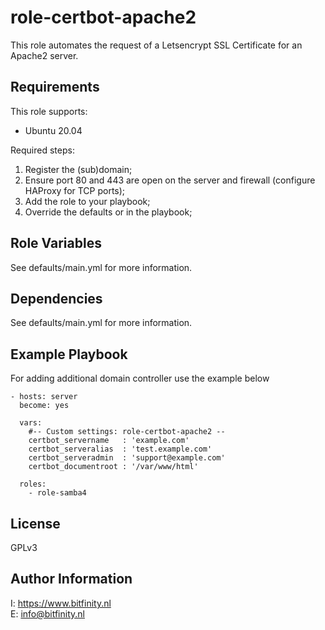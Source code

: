 role-certbot-apache2
=========

This role automates the request of a Letsencrypt SSL Certificate for an Apache2 server.

Requirements
------------

This role supports:
- Ubuntu 20.04

Required steps:
1. Register the (sub)domain; 
2. Ensure port 80 and 443 are open on the server and firewall (configure HAProxy for TCP ports);
3. Add the role to your playbook;
4. Override the defaults or in the playbook;

Role Variables
--------------

See defaults/main.yml for more information.

Dependencies
------------

See defaults/main.yml for more information.

Example Playbook
----------------

For adding additional domain controller use the example below

    - hosts: server
      become: yes

      vars:
        #-- Custom settings: role-certbot-apache2 --
        certbot_servername   : 'example.com'
        certbot_serveralias  : 'test.example.com'
        certbot_serveradmin  : 'support@example.com'
        certbot_documentroot : '/var/www/html'
        
      roles:
        - role-samba4

License
-------

GPLv3

Author Information
------------------

I: https://www.bitfinity.nl \
E: info@bitfinity.nl

